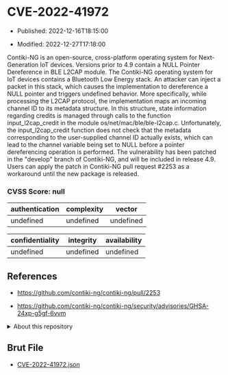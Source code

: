 # CVE-2022-41972

- Published: 2022-12-16T18:15:00

- Modified: 2022-12-27T17:18:00

Contiki-NG is an open-source, cross-platform operating system for Next-Generation IoT devices. Versions prior to 4.9 contain a NULL Pointer Dereference in BLE L2CAP module. The Contiki-NG operating system for IoT devices contains a Bluetooth Low Energy stack. An attacker can inject a packet in this stack, which causes the implementation to dereference a NULL pointer and triggers undefined behavior. More specifically, while processing the L2CAP protocol, the implementation maps an incoming channel ID to its metadata structure. In this structure, state information regarding credits is managed through calls to the function input_l2cap_credit in the module os/net/mac/ble/ble-l2cap.c. Unfortunately, the input_l2cap_credit function does not check that the metadata corresponding to the user-supplied channel ID actually exists, which can lead to the channel variable being set to NULL before a pointer dereferencing operation is performed. The vulnerability has been patched in the "develop" branch of Contiki-NG, and will be included in release 4.9. Users can apply the patch in Contiki-NG pull request #2253 as a workaround until the new package is released.

### CVSS Score: **null**

| authentication | complexity | vector |
| --- | --- | --- |
| undefined | undefined | undefined |

| confidentiality | integrity | availability |
| --- | --- | --- |
| undefined | undefined | undefined |

## References

* https://github.com/contiki-ng/contiki-ng/pull/2253

* https://github.com/contiki-ng/contiki-ng/security/advisories/GHSA-24xp-g5gf-6vvm

<details>
<summary>About this repository</summary> 

  This repository is part of the project [Live Hack CVE](https://github.com/Live-Hack-CVE). Main website can be found [www.live-hack.org](https://www.live-hack.org) 
  
  Made by [Sn0wAlice](https://github.com/Sn0wAlice) for the people that care about security and need to have a feed of the latest CVEs. Hope you enjoy it, don't forget to star the repo and follow me on [Twitter](https://twitter.com/Sn0wAlice) and [Github](https://github.com/Sn0wAlice). And that is my [personnal website](https://www.alice-snow.me/)

  - [Home Page](https://github.com/Live-Hack-CVE)
  - [Framework](https://github.com/Live-Hack-CVE/cve-framework)
  - [CVE database](https://github.com/Live-Hack-CVE/full_database)
  - [Changelog](https://github.com/Live-Hack-CVE/Changelog)
</details>

## Brut File

* [CVE-2022-41972.json](https://raw.githubusercontent.com/Live-Hack-CVE/full_database/main/cves/2022/CVE-2022-41972.json)

